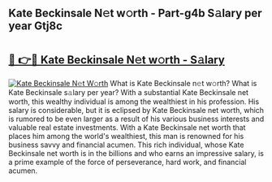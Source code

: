 ## Kate Beckinsale N𝚎t w𝚘rth - Part-g4b S𝚊lary per year Gtj8c

# <h2><a href="http://gc3htl.nevu.top/?p=Kate+Beckinsale">🔗 👉🔴 Kate Beckinsale N𝚎t w𝚘rth - S𝚊lary</a></h2>

[![Kate Beckinsale N𝚎t W𝚘rth](https://i.imgur.com/Oavwk0R.jpeg)](http://gc3htl.nevu.top/?p=Kate+Beckinsale)
What is Kate Beckinsale n𝚎t w𝚘rth? What is Kate Beckinsale s𝚊lary per year?
With a substantial Kate Beckinsale net worth, this wealthy individual is among the wealthiest in his profession. His salary is considerable, but it is eclipsed by Kate Beckinsale net worth, which is rumored to be even larger as a result of his various business interests and valuable real estate investments. With a Kate Beckinsale net worth that places him among the world's wealthiest, this man is renowned for his business savvy and financial acumen. This rich individual, whose Kate Beckinsale net worth is in the billions and who earns an impressive salary, is a prime example of the force of perseverance, hard work, and financial acumen.
